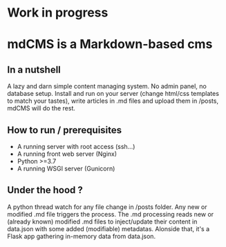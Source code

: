 # Work in progress

# mdCMS is a Markdown-based cms

## In a nutshell
A lazy and darn simple content managing system. No admin panel, no database setup. Install and run on your server (change html/css templates to match your tastes), write articles in .md files and upload them in /posts, mdCMS will do the rest.

## How to run / prerequisites
- A running server with root access (ssh...)
- A running front web server (Nginx)
- Python >=3.7
- A running WSGI server (Gunicorn)

## Under the hood ?
A python thread watch for any file change in /posts folder. Any new or modified .md file triggers the process.
The .md processing reads new or (already known) modified .md files to inject/update their content in data.json with some added (modifiable) metadatas.
Alonside that, it's a Flask app gathering in-memory data from data.json.